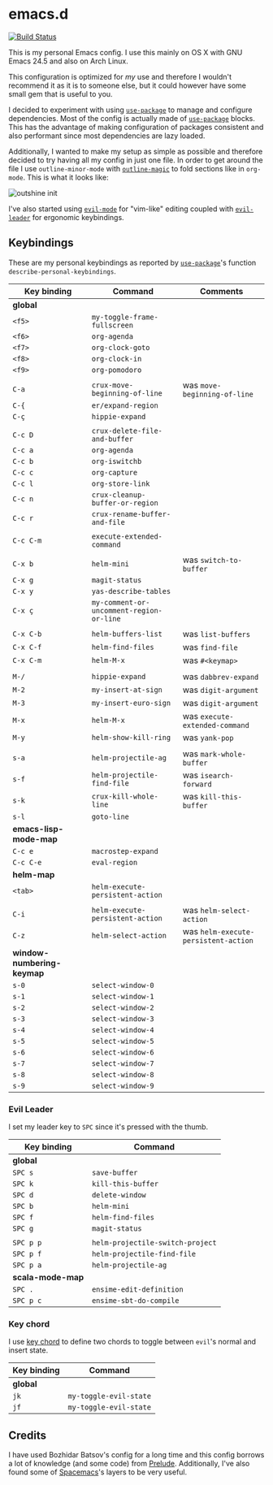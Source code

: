 # emacs.d

[![Build Status](https://img.shields.io/travis/andrebeat/emacs.d/master.svg)](https://travis-ci.org/andrebeat/emacs.d)

This is my personal Emacs config. I use this mainly on OS X with GNU Emacs 24.5 and also on Arch
Linux.

This configuration is optimized for *my* use and therefore I wouldn't recommend it as it is to
someone else, but it could however have some small gem that is useful to you.

I decided to experiment with using [`use-package`][use-package] to manage and configure
dependencies. Most of the config is actually made of [`use-package`][use-package] blocks. This has
the advantage of making configuration of packages consistent and also performant since most
dependencies are lazy loaded.

Additionally, I wanted to make my setup as simple as possible and therefore decided to try having
all my config in just one file. In order to get around the file I use `outline-minor-mode` with
[`outline-magic`](https://github.com/tj64/outline-magic) to fold sections like in `org-mode`. This
is what it looks like:

![outshine init](https://dl.dropboxusercontent.com/u/7018537/emacs-init.gif)

I've also started using [`evil-mode`](https://bitbucket.org/lyro/evil/wiki/Home) for "vim-like"
editing coupled with [`evil-leader`](https://github.com/cofi/evil-leader) for ergonomic keybindings.

## Keybindings

These are my personal keybindings as reported by [`use-package`][use-package]'s function
`describe-personal-keybindings`.

Key binding | Command                                             | Comments
----------- | --------------------------------------------------- | -------------------------------
**global**  |                                                     |
`<f5>`      | `my-toggle-frame-fullscreen`                        |
`<f6>`      | `org-agenda`                                        |
`<f7>`      | `org-clock-goto`                                    |
`<f8>`      | `org-clock-in`                                      |
`<f9>`      | `org-pomodoro`                                      |
            |                                                     |
`C-a`       | `crux-move-beginning-of-line`                       | was `move-beginning-of-line`
`C-{`       | `er/expand-region`                                  |
`C-ç`       | `hippie-expand`                                     |
            |                                                     |
`C-c D`     | `crux-delete-file-and-buffer`                       |
`C-c a`     | `org-agenda`                                        |
`C-c b`     | `org-iswitchb`                                      |
`C-c c`     | `org-capture`                                       |
`C-c l`     | `org-store-link`                                    |
`C-c n`     | `crux-cleanup-buffer-or-region`                     |
`C-c r`     | `crux-rename-buffer-and-file`                       |
            |                                                     |
`C-c C-m`   | `execute-extended-command`                          |
            |                                                     |
`C-x b`     | `helm-mini`                                         | was `switch-to-buffer`
`C-x g`     | `magit-status`                                      |
`C-x y`     | `yas-describe-tables`                               |
`C-x ç`     | `my-comment-or-uncomment-region-or-line`            |
            |                                                     |
`C-x C-b`   | `helm-buffers-list`                                 | was `list-buffers`
`C-x C-f`   | `helm-find-files`                                   | was `find-file`
`C-x C-m`   | `helm-M-x`                                          | was `#<keymap>`
            |                                                     |
`M-/`       | `hippie-expand`                                     | was `dabbrev-expand`
`M-2`       | `my-insert-at-sign`                                 | was `digit-argument`
`M-3`       | `my-insert-euro-sign`                               | was `digit-argument`
`M-x`       | `helm-M-x`                                          | was `execute-extended-command`
`M-y`       | `helm-show-kill-ring`                               | was `yank-pop`
            |                                                     |
`s-a`       | `helm-projectile-ag`                                | was `mark-whole-buffer`
`s-f`       | `helm-projectile-find-file`                         | was `isearch-forward`
`s-k`       | `crux-kill-whole-line`                              | was `kill-this-buffer`
`s-l`       | `goto-line`                                         |
**emacs-lisp-mode-map** |                                         |
`C-c e`     | `macrostep-expand`                                  |
`C-c C-e`   | `eval-region`                                       |
**helm-map** |                                                    |
`<tab>`     | `helm-execute-persistent-action`                    |
            |                                                     |
`C-i`       | `helm-execute-persistent-action`                    | was `helm-select-action`
`C-z`       | `helm-select-action`                                | was `helm-execute-persistent-action`
**window-numbering-keymap** |                                     |
`s-0`       | `select-window-0`                                   |
`s-1`       | `select-window-1`                                   |
`s-2`       | `select-window-2`                                   |
`s-3`       | `select-window-3`                                   |
`s-4`       | `select-window-4`                                   |
`s-5`       | `select-window-5`                                   |
`s-6`       | `select-window-6`                                   |
`s-7`       | `select-window-7`                                   |
`s-8`       | `select-window-8`                                   |
`s-9`       | `select-window-9`                                   |

### Evil Leader

I set my leader key to `SPC` since it's pressed with the thumb.

Key binding | Command
----------- | -------------------------------------
**global**  |
`SPC s`     | `save-buffer`
`SPC k`     | `kill-this-buffer`
`SPC d`     | `delete-window`
`SPC b`     | `helm-mini`
`SPC f`     | `helm-find-files`
`SPC g`     | `magit-status`
            |
`SPC p p`   | `helm-projectile-switch-project`
`SPC p f`   | `helm-projectile-find-file`
`SPC p a`   | `helm-projectile-ag`
**scala-mode-map** |
`SPC .`     | `ensime-edit-definition`
`SPC p c`   | `ensime-sbt-do-compile`

### Key chord

I use [key chord](https://github.com/emacsmirror/key-chord) to define two chords to toggle between
`evil`'s normal and insert state.

Key binding | Command
----------- | -------------------------------------
**global**  |
`jk`        | `my-toggle-evil-state`
`jf`        | `my-toggle-evil-state`

## Credits

I have used Bozhidar Batsov's config for a long time and this config borrows a lot of knowledge (and
some code) from [Prelude](https://github.com/bbatsov/prelude). Additionally, I've also found some of
[Spacemacs](https://github.com/syl20bnr/spacemacs)'s layers to be very useful.

[use-package]: https://github.com/jwiegley/use-package
